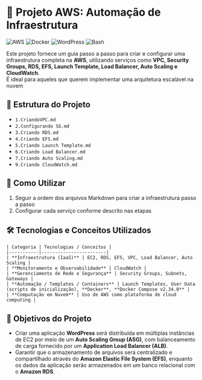 # 🚀 Projeto AWS: Automação de Infraestrutura

![AWS](https://img.shields.io/badge/AWS-Cloud-orange?logo=amazon-aws) ![Docker](https://img.shields.io/badge/Docker-Container-blue?logo=docker) ![WordPress](https://img.shields.io/badge/WordPress-CMS-blue?logo=wordpress) ![Bash](https://img.shields.io/badge/Bash-Scripting-green?logo=gnu-bash)

Este projeto fornece um guia passo a passo para criar e configurar uma infraestrutura completa na **AWS**, utilizando serviços como **VPC, Security Groups, RDS, EFS, Launch Template, Load Balancer, Auto Scaling e CloudWatch**.  
É ideal para aqueles que querem implementar uma arquitetura escalável na nuvem


## 📂 Estrutura do Projeto

  - `1.CriandoVPC.md`
  - `2.Configurando SG.md`
  - `3.Criando RDS.md`
  - `4.Criando EFS.md`
  - `5.Criando Launch Template.md`
  - `6.Criando Load Balancer.md`
  - `7.Criando Auto Scaling.md`
  - `9.Criando CloudWatch.md`

## 📝 Como Utilizar

  1. Seguir a ordem dos arquivos Markdown para criar a infraestrutura passo a passo  
  2. Configurar cada serviço conforme descrito nas etapas 

## 🛠 Tecnologias e Conceitos Utilizados

    | Categoria | Tecnologias / Conceitos |
    |-----------|------------------------|
    | **Infraestrutura (IaaS)** | EC2, RDS, EFS, VPC, Load Balancer, Auto Scaling |
    | **Monitoramento e Observabilidade** | CloudWatch |
    | **Gerenciamento de Rede e Segurança** | Security Groups, Subnets, Gateways |
    | **Automação / Templates / Containers** | Launch Templates, User Data (scripts de inicialização), **Docker**, **Docker Compose v2.34.0** |
    | **Computação em Nuvem** | Uso de AWS como plataforma de cloud computing |


## 🎯 Objetivos do Projeto

  - Criar uma aplicação **WordPress** será distribuída em múltiplas instâncias de EC2 por meio de um **Auto Scaling Group (ASG)**, com balanceamento de carga fornecido por um **Application Load Balancer (ALB)**.  
  - Garantir que o armazenamento de arquivos será centralizado e compartilhado através do **Amazon Elastic File System (EFS)**, enquanto os dados da aplicação serão armazenados em um banco relacional com o **Amazon RDS**.





